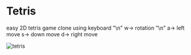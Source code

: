 # Tetris
easy 2D tetris game clone using keyboard "\n"
w-> rotation "\n"
a-> left move
s-> down move
d-> right move



![tetris](https://user-images.githubusercontent.com/43480749/106463816-ee495a00-64a8-11eb-9c97-02238c710d3e.gif)
